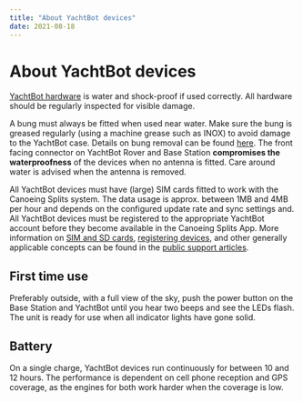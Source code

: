 ```yaml
---
title: "About YachtBot devices"
date: 2021-08-18
---
```

# About YachtBot devices

[YachtBot hardware](../../YachtBot%20Products/) is water and shock-proof if used correctly. All hardware should be regularly inspected for visible damage.

  

A bung must always be fitted when used near water. Make sure the bung is greased regularly (using a machine grease such as INOX) to avoid damage to the YachtBot case. Details on bung removal can be found [here](../../YachtBot%20Products/Deprecated%20articles/Removing%20YachtBot's%20bung.md). The front facing connector on YachtBot Rover and Base Station **compromises the waterproofness** of the devices when no antenna is fitted. Care around water is advised when the antenna is removed.

  

All YachtBot devices must have (large) SIM cards fitted to work with the Canoeing Splits system. The data usage is approx. between 1MB and 4MB per hour and depends on the configured update rate and sync settings and. All YachtBot devices must be registered to the appropriate YachtBot account before they become available in the Canoeing Splits App. More information on [SIM and SD cards](../../YachtBot%20Products/YachtBot%20product%20family%20fundamentals/SD%20(local%20memory%20storage)%20and%20SIM%20cards.md), [registering devices](../../YachtBot%20Web/Getting%20started/Registering%20Devices.md), and other generally applicable concepts can be found in the [public support articles](../../YachtBot%20Products/).

  

First time use
--------------

Preferably outside, with a full view of the sky, push the power button on the Base Station and YachtBot until you hear two beeps and see the LEDs flash. The unit is ready for use when all indicator lights have gone solid.

  

Battery
-------

On a single charge, YachtBot devices run continuously for between 10 and 12 hours. The performance is dependent on cell phone reception and GPS coverage, as the engines for both work harder when the coverage is low.